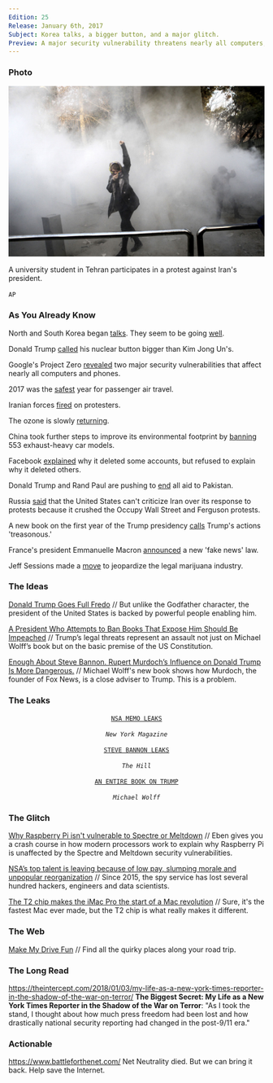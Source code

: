 ```yaml
---
Edition: 25
Release: January 6th, 2017
Subject: Korea talks, a bigger button, and a major glitch.
Preview: A major security vulnerability threatens nearly all computers, phones, and servers. North Korea and South Korea are talking again.
---
```


### Photo

![tehran.jpg](tehran.jpg)

A university student in Tehran participates in a protest against Iran's president.

`AP`

### As You Already Know
North and South Korea began [talks](https://edition.cnn.com/2018/01/04/asia/north-korea-south-korea-talks-intl/index.html). They seem to be going [well](https://www.cnn.com/2017/12/31/asia/kim-jong-un-new-year-address-nuclear/index.html).

Donald Trump [called](https://www.rt.com/usa/414864-trump-nuclear-button-north-korea/) his nuclear button bigger than Kim Jong Un's.

Google's Project Zero [revealed](https://googleprojectzero.blogspot.com/2018/01/reading-privileged-memory-with-side.html) two major security vulnerabilities that affect nearly all computers and phones.

2017 was the [safest](https://in.reuters.com/article/aviation-safety/2017-safest-year-on-record-for-commercial-passenger-air-travel-groups-idINKBN1EQ17J) year for passenger air travel.

Iranian forces [fired](http://www.telegraph.co.uk/news/2017/12/30/iranian-students-clash-police-tehran-protests-enter-third-day/) on protesters.

The ozone is slowly [returning](https://arstechnica.com/science/2018/01/new-measurement-confirms-the-ozone-is-coming-back/).

China took further steps to improve its environmental footprint by [banning](https://www.autoblog.com/2017/12/29/china-smog-553-cars-banned/) 553 exhaust-heavy car models.

Facebook [explained](https://www.theguardian.com/us-news/2018/jan/04/facebook-chechnya-ramzan-kadyrov-political-censorship) why it deleted some accounts, but refused to explain why it deleted others.

Donald Trump and Rand Paul are pushing to [end](https://timesofindia.indiatimes.com/world/us/good-idea-trump-responds-to-senator-rand-pauls-proposal-to-stop-all-aid-to-pakistan/articleshow/62392171.cms) all aid to Pakistan.

Russia [said](http://www.newsweek.com/russia-tells-us-back-iran-and-focus-ferguson-riots-and-occupy-wall-street-768949) that the United States can't criticize Iran over its response to protests because it crushed the Occupy Wall Street and Ferguson protests.

A new book on the first year of the Trump presidency [calls](https://www.theguardian.com/us-news/2018/jan/03/donald-trump-russia-steve-bannon-michael-wolff) Trump's actions 'treasonous.'

France's president Emmanuelle Macron [announced](http://www.bbc.com/news/world-europe-42560688) a new 'fake news' law.

Jeff Sessions made a [move](http://time.com/5088442/jeff-sessions-marijuana-legal/) to jeopardize the legal marijuana industry.

### The Ideas

[Donald Trump Goes Full Fredo](https://www.theatlantic.com/politics/archive/2018/01/donald-trump-goes-full-fredo/549875/) // But unlike the Godfather character, the president of the United States is backed by powerful people enabling him.

[A President Who Attempts to Ban Books That Expose Him Should Be Impeached](https://www.thenation.com/article/a-president-who-attempts-to-ban-books-that-expose-him-should-be-impeached/) // Trump’s legal threats represent an assault not just on Michael Wolff’s book but on the basic premise of the US Constitution.

[Enough About Steve Bannon. Rupert Murdoch’s Influence on Donald Trump Is More Dangerous.](https://theintercept.com/2018/01/06/rupert-murdoch-trump-fire-and-fury-steve-bannon/) // Michael Wolff's new book shows how Murdoch, the founder of Fox News, is a close adviser to Trump. This is a problem.

### The Leaks

<center>

[`NSA MEMO LEAKS`](http://nymag.com/daily/intelligencer/2018/01/nsa-chief-mike-rogerss-classified-retirement-memo-leaks.html)

*`New York Magazine`*

[`STEVE BANNON LEAKS`](http://thehill.com/homenews/media/367482-limbaugh-most-leaks-coming-from-white-house-were-from-bannon)

*`The Hill`*

[`AN ENTIRE BOOK ON TRUMP`](https://en.wikipedia.org/wiki/Fire_and_Fury)

*`Michael Wolff`*

</center>

### The Glitch
[Why Raspberry Pi isn't vulnerable to Spectre or Meltdown](https://www.raspberrypi.org/blog/why-raspberry-pi-isnt-vulnerable-to-spectre-or-meltdown/) // Eben gives you a crash course in how modern processors work to explain why Raspberry Pi is unaffected by the Spectre and Meltdown security vulnerabilities.

[NSA’s top talent is leaving because of low pay, slumping morale and unpopular reorganization](https://www.washingtonpost.com/world/national-security/the-nsas-top-talent-is-leaving-because-of-low-pay-and-battered-morale/2018/01/02/ff19f0c6-ec04-11e7-9f92-10a2203f6c8d_story.html) // Since 2015, the spy service has lost several hundred hackers, engineers and data scientists.

[The T2 chip makes the iMac Pro the start of a Mac revolution](https://www.macworld.com/article/3245764/macs/the-t2-chip-makes-the-imac-pro-the-start-of-a-mac-revolution.html) // Sure, it's the fastest Mac ever made, but the T2 chip is what really makes it different.

### The Web

[Make My Drive Fun](https://makemydrive.fun/) // Find all the quirky places along your road trip.

### The Long Read
https://theintercept.com/2018/01/03/my-life-as-a-new-york-times-reporter-in-the-shadow-of-the-war-on-terror/ **The Biggest Secret: My Life as a New York Times Reporter in the Shadow of the War on Terror**: "As I took the stand, I thought about how much press freedom had been lost and how drastically national security reporting had changed in the post-9/11 era."

### Actionable
https://www.battleforthenet.com/ Net Neutrality died. But we can bring it back. Help save the Internet.
